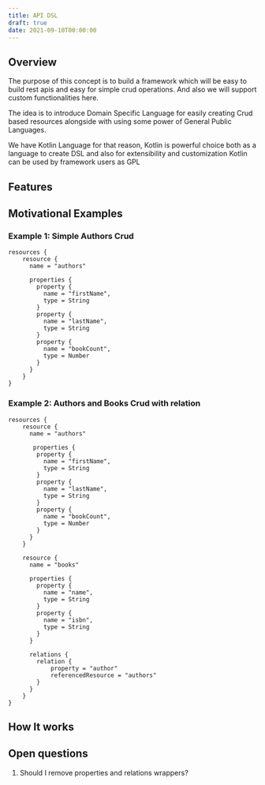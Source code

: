 ```yaml
---
title: API DSL
draft: true
date: 2021-09-10T00:00:00
---
```

## Overview
The purpose of this concept is to build a framework which will be easy to build rest apis and easy for simple crud operations. 
And also we will support custom functionalities here.

The idea is to introduce Domain Specific Language for easily creating Crud based resources alongside with using some power of General Public Languages.

We have Kotlin Language for that reason, Kotlin is powerful choice both as a language to create DSL and also for extensibility and customization Kotlin can be used by framework users as GPL

## Features

## Motivational Examples

### Example 1: Simple Authors Crud
```
resources {
    resource {
      name = "authors"

      properties {
        property {
          name = "firstName",
          type = String
        }
        property {
          name = "lastName",
          type = String
        }
        property {
          name = "bookCount",
          type = Number
        }
      }  
    }
}
```

### Example 2: Authors and Books Crud with relation
```
resources {
    resource {
      name = "authors"

       properties {
        property {
          name = "firstName",
          type = String
        }
        property {
          name = "lastName",
          type = String
        }
        property {
          name = "bookCount",
          type = Number
        }
      }   
    }

    resource {
      name = "books"

      properties {
        property {
          name = "name",
          type = String
        }
        property {
          name = "isbn",
          type = String
        }
      }
      
      relations {
        relation {
            property = "author"
            referencedResource = "authors"
        }
      } 
    }
}
```

## How It works

## Open questions
1. Should I remove properties and relations wrappers?
